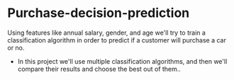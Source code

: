 # Purchase-decision-prediction
Using features like annual salary, gender, and age we'll try to train a classification algorithm in order to predict if a customer will purchase a car or no.
* In this project we'll use multiple classification algorithms, and then we'll compare their results and choose the best out of them..

